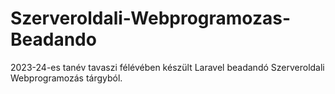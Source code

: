 # Szerveroldali-Webprogramozas-Beadando
2023-24-es tanév tavaszi félévében készült Laravel beadandó Szerveroldali Webprogramozás tárgyból. 
